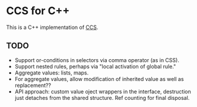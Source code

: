 CCS for C++
===========

This is a C++ implementation of [CCS][1]. 

[1]: http://github.com/hellige/ccs


TODO
----

* Support or-conditions in selectors via comma operator (as in CSS).
* Support nested rules, perhaps via "local activation of global rule."
* Aggregate values: lists, maps.
* For aggregate values, allow modification of inherited value as well as
  replacement??
* API approach: custom value oject wrappers in the interface, destruction
  just detaches from the shared structure. Ref counting for final disposal.
